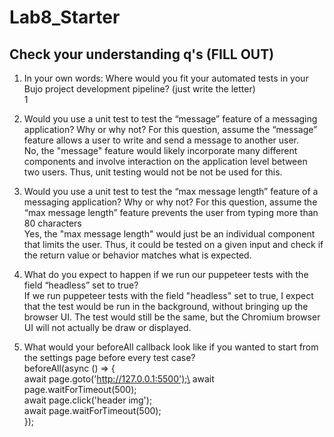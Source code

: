 # Lab8_Starter

## Check your understanding q's (FILL OUT)
1. In your own words: Where would you fit your automated tests in your Bujo project development pipeline? (just write the letter) \
   1

2. Would you use a unit test to test the “message” feature of a messaging application? Why or why not? For this question, assume the “message” feature allows a user to write and send a message to another user.\
No, the "message" feature would likely incorporate many different components and involve interaction on the application level between two users. Thus, unit testing would not be not be used for this.

3. Would you use a unit test to test the “max message length” feature of a messaging application? Why or why not? For this question, assume the “max message length” feature prevents the user from typing more than 80 characters\
   Yes, the "max message length" would just be an individual component that limits the user. Thus, it could be tested on a given input and check if the return value or behavior matches what is expected.

4. What do you expect to happen if we run our puppeteer tests with the field “headless” set to true?\
   If we run puppeteer tests with the field "headless" set to true, I expect that the test would be run in the background, without bringing up the browser UI. The test would still be the same, but the Chromium browser UI will not actually be draw or displayed.

5. What would your beforeAll callback look like if you wanted to start from the settings page before every test case?\
   beforeAll(async () => {\
    await page.goto('http://127.0.0.1:5500');\
    await page.waitForTimeout(500);\
    await page.click('header img');\
    await page.waitForTimeout(500);\
  });
